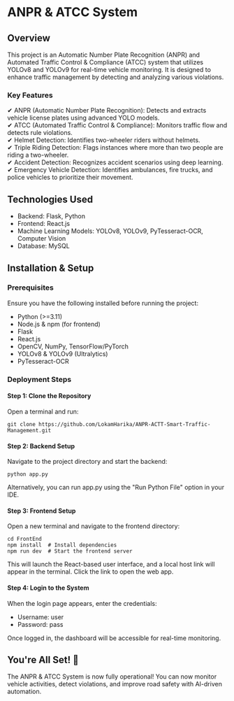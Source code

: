 # ANPR & ATCC System

## Overview
This project is an Automatic Number Plate Recognition (ANPR) and Automated Traffic Control & Compliance (ATCC) system that utilizes YOLOv8 and YOLOv9 for real-time vehicle monitoring. It is designed to enhance traffic management by detecting and analyzing various violations.

### Key Features
✔ ANPR (Automatic Number Plate Recognition): Detects and extracts vehicle license plates using advanced YOLO models.  
✔ ATCC (Automated Traffic Control & Compliance): Monitors traffic flow and detects rule violations.  
✔ Helmet Detection: Identifies two-wheeler riders without helmets.  
✔ Triple Riding Detection: Flags instances where more than two people are riding a two-wheeler.  
✔ Accident Detection: Recognizes accident scenarios using deep learning.  
✔ Emergency Vehicle Detection: Identifies ambulances, fire trucks, and police vehicles to prioritize their movement.  

## Technologies Used
- Backend: Flask, Python  
- Frontend: React.js  
- Machine Learning Models: YOLOv8, YOLOv9, PyTesseract-OCR, Computer Vision  
- Database: MySQL  

## Installation & Setup

### Prerequisites
Ensure you have the following installed before running the project:  
- Python (>=3.11)  
- Node.js & npm (for frontend)  
- Flask  
- React.js  
- OpenCV, NumPy, TensorFlow/PyTorch  
- YOLOv8 & YOLOv9 (Ultralytics)  
- PyTesseract-OCR  

### Deployment Steps

#### Step 1: Clone the Repository
Open a terminal and run:  
```
git clone https://github.com/LokamHarika/ANPR-ACTT-Smart-Traffic-Management.git
```  

#### Step 2: Backend Setup
Navigate to the project directory and start the backend:  
```
python app.py
```  
Alternatively, you can run app.py using the "Run Python File" option in your IDE.  

#### Step 3: Frontend Setup
Open a new terminal and navigate to the frontend directory:  
```
cd FrontEnd
npm install  # Install dependencies
npm run dev  # Start the frontend server
```  
This will launch the React-based user interface, and a local host link will appear in the terminal. Click the link to open the web app.  

#### Step 4: Login to the System
When the login page appears, enter the credentials:  
- Username: user  
- Password: pass  

Once logged in, the dashboard will be accessible for real-time monitoring.  

## You're All Set! 🎯
The ANPR & ATCC System is now fully operational! You can now monitor vehicle activities, detect violations, and improve road safety with AI-driven automation.
